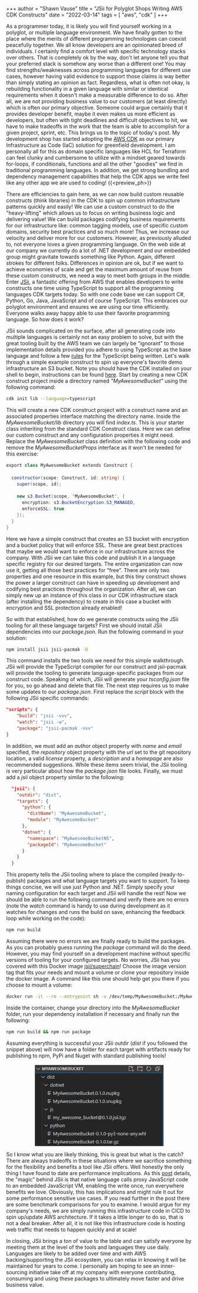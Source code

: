 +++
author = "Shawn Vause"
title = "JSii for Polyglot Shops Writing AWS CDK Constructs"
date = "2022-03-14"
tags = [
    "aws",
    "cdk"
]
+++

As a programmer today, it is likely you will find yourself working in a polyglot, or multiple language environment. We have finally gotten to the place where the merits of different programming technologies can coexist peacefully together. We all know developers are an opinionated breed of individuals. I certainly find a comfort level with specific technology stacks over others. That is completely ok by the way, don't let anyone tell you that your preferred stack is somehow any worse than a different one! You may find strengths/weaknesses across programming languages for different use cases, however having valid evidence to support those claims is way better than simply stating an opinion as fact. Regardless, what is often not okay, is rebuilding functionality in a given language with similar or identical requirements when it doesn't make a measurable difference to do so. After all, we are not providing business value to our customers (at least directly) which is often our primary objective. Someone could argue certainly that it provides developer benefit, maybe it even makes us more efficient as developers, but often with tight deadlines and difficult objectives to hit, we have to make tradeoffs in the work that the team is able to accomplish for a given project, sprint, etc. This brings us to the topic of today's post. My development shop has started adopting the <a href="https://aws.amazon.com/cdk/" title="AWS CDK">AWS CDK</a> as our primary Infrastructure as Code (IaC) solution for greenfield development. I am personally all for this as domain specific languages like HCL for Terraform can feel clunky and cumbersome to utilize with a mindset geared towards for-loops, if conditionals, functions and all the other "goodies" we find in traditional programming languages. In addition, we get strong bundling and dependency management capabilities that help the CDK apps we write feel like any other app we are used to coding!
{{<preview_ph>}} 

There are efficiencies to gain here, as we can now build custom reusable constructs (think libraries) in the CDK to spin up common infrastructure patterns quickly and easily! We can use a custom construct to do the "heavy-lifting" which allows us to focus on writing business logic and delivering value! We can build packages codifying business requirements for our infrastructure like: common tagging models, use of specific custom domains, security best practices and so much more! Thus, we increase our velocity and deliver more for our customers. However, as previously alluded to, not everyone loves a given programming language. On the web side at our company we currently do a lot of .NET development and our embedded group might gravitate towards something like Python. Again, different strokes for different folks. Differences in opinion are ok, but if we want to achieve economies of scale and get the maximum amount of reuse from these custom constructs, we need a way to meet both groups in the middle. Enter <a href="https://aws.github.io/jsii/" title="JSii">JSii</a>, a fantastic offering from AWS that enables developers to write constructs one time using TypeScript to support all the programming languages CDK targets today. So with one code base we can support C#, Python, Go, Java, JavaScript and of course TypeScript. This embraces our polyglot environment and ensures we are using our time efficiently. Everyone walks away happy able to use their favorite programming language. So how does it work?

JSii sounds complicated on the surface, after all generating code into multiple languages is certainly not an easy problem to solve, but with the great tooling built by the AWS team we can largely be "ignorant" to those implementation details provided you adhere to using TypeScript as the base language and follow a few <a href="https://aws.github.io/jsii/user-guides/lib-author/typescript-restrictions/" title="JSii TypeScript Restrictions">rules</a> for the TypeScript being written. Let's walk through a simple example construct to spin up everyone's favorite demo infrastructure an S3 bucket. Note you should have the CDK installed on your shell to begin, instructions can be found <a href="https://docs.aws.amazon.com/cdk/v2/guide/getting_started.html#getting_started_install" title="CDK Installation">here</a>. Start by creating a new CDK construct project inside a directory named *"MyAwesomeBucket"* using the following command:

```bash
cdk init lib --language=typescript
```

This will create a new CDK construct project with a construct name and an associated properties interface matching the directory name. Inside the *MyAwesomeBucket/lib* directory you will find *index.ts*. This is your starter class inheriting from the standard CDK Construct class. Here we can define our custom construct and any configuration properties it might need. Replace the *MyAwesomeBucket* class definition with the following code and remove the *MyAwesomeBucketProps* interface as it won't be needed for this exercise:

```csharp
export class MyAwesomeBucket extends Construct {

  constructor(scope: Construct, id: string) {
    super(scope, id);

    new s3.Bucket(scope, 'MyAwesomeBucket', {
      encryption: s3.BucketEncryption.S3_MANAGED,
      enforceSSL: true
    });
  }
}
```

Here we have a simple construct that creates an S3 bucket with encryption and a bucket policy that will enforce SSL. These are great best practices that maybe we would want to enforce in our infrastructure across the company. With JSii we can take this code and publish it in a language specific registry for our desired targets. The entire organization can now use it, getting all those best practices for "free". There are only two properties and one resource in this example, but this tiny construct shows the power a larger construct can have in speeding up development and codifying best practices throughout the organization. After all, we can simply new up an instance of this class in our CDK infrastructure stack (after installing the dependency) to create in this case a bucket with encryption and SSL protection already enabled!

So with that established, how do we generate constructs using the JSii tooling for all these language targets? First we should install JSii dependencies into our *package.json*. Run the following command in your solution:

```bash
npm install jsii jsii-pacmak -D
```

This command installs the two tools we need for this simple walkthrough. JSii will provide the TypeScript compiler for our construct and jsii-pacmak will provide the tooling to generate language-specific packages from our construct code. Speaking of which, JSii will generate your *tsconfig.json* file for you, so go ahead and delete that file. The next step requires us to make some updates to our *package.json*. First replace the *script* block with the following JSii specific commands:

```json
"scripts": {
    "build": "jsii -vvv",
    "watch": "jsii -w",
    "package": "jsii-pacmak -vvv"
}
```

In addition, we must add an *author* object property with *name* and *email* specified, the *repository* object property with the *url* set to the git repository location, a valid *license* property, a *description* and a *homepage* are also recommended suggestions. While these items seem trivial, the JSii tooling is very particular about how the *package.json* file looks. Finally, we must add a *jsii* object property similar to the following:

```json
  "jsii": {
    "outdir": "dist",
    "targets": {
      "python": {
        "distName": "MyAwesomeBucket",
        "module": "MyAwesomeBucket"
      },
      "dotnet": {
        "namespace": "MyAwesomeBucketNS",
        "packageId": "MyAwesomeBucket"
      }
    }
  }
```

This property tells the JSii tooling where to place the compiled (ready-to-publish) packages and what language targets you want to support. To keep things concise, we will use just Python and .NET. Simply specify your naming configuration for each target and JSii will handle the rest! Now we should be able to run the following command and verify there are no errors (note the *watch* command is handy to use during development as it watches for changes and runs the build on save, enhancing the feedback loop while working on the code):

```bash
npm run build
```

Assuming there were no errors we are finally ready to build the packages. As you can probably guess running the *package* command will do the deed. However, you may find yourself on a development machine without specific versions of tooling for your configured targets. No worries, JSii has you covered with this Docker image <a href="https://hub.docker.com/r/jsii/superchain" title="jsii/superchain">jsii/superchain</a>! Choose the image version tag that fits your needs and mount a volume or clone your repository inside the docker image. A command like this one should help get you there if you choose to mount a volume:

```bash
docker run -it --rm --entrypoint sh -v /dev/temp/MyAwesomeBucket:/MyAwesomeBucket jsii/superchain:latest
```

Inside the container, change your directory into the *MyAwesomeBucket* folder, run your dependency installation if necessary and finally run the following:

```bash
npm run build && npm run package
```

Assuming everything is successful your JSii outdir (*dist* if you followed the snippet above) will now have a folder for each target with artifacts ready for publishing to npm, PyPi and Nuget with standard publishing tools!
<br/><br/>
<img src="package-output.png" alt="JSII Package Output" style="display: block; margin: 0 auto" />

So I know what you are likely thinking, this is great but what is the catch? There are always tradeoffs in these situations where we sacrifice something for the flexibility and benefits a tool like JSii offers. Well honestly the only thing I have found to date are performance implications. As this <a href="https://aws.amazon.com/blogs/opensource/generate-python-java-dotnet-software-libraries-from-typescript-source/" title="JSii AWS Blog Post">post</a> details, the "magic" behind JSii is that native language calls proxy JavaScript code to an embedded JavaScript VM, enabling the write once, run everywhere benefits we love. Obviously, this has implications and might rule it out for some performance sensitive use cases. If you read further in the post there are some benchmark comparisons for you to examine. I would argue for my company's needs, we are simply running this infrastructure code in CICD to spin up/update AWS architecture. If it takes a little longer to do so, that is not a deal breaker. After all, it is not like this infrastructure code is hosting web traffic that needs to happen quickly and at scale!

In closing, JSii brings a ton of value to the table and can satisfy everyone by meeting them at the level of the tools and languages they use daily. Languages are likely to be added over time and with AWS backing/supporting the JSii ecosystem, you can relax in knowing it will be maintained for years to come. I personally am hoping to see an inner-sourcing initiative take off at my company with everyone contributing, consuming and using these packages to ultimately move faster and drive business value.
